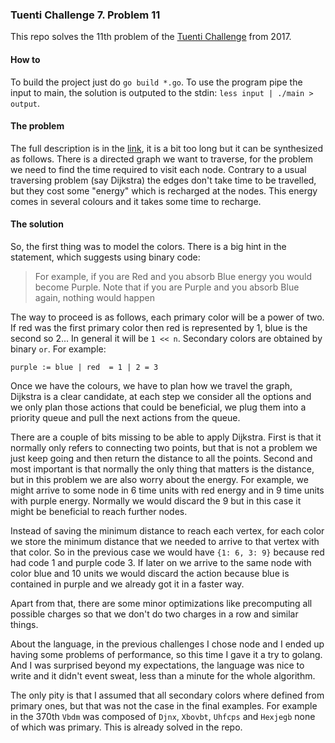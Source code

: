 ### Tuenti Challenge 7. Problem 11

This repo solves the 11th problem of the [Tuenti Challenge](https://contest.tuenti.net/Challenges?id=11) from 2017.

#### How to
To build the project just do `go build *.go`. To use the program pipe the input to main, the solution is outputed to the stdin:  `less input | ./main > output`.

#### The problem

The full description is in the [link](https://contest.tuenti.net/Challenges?id=11), it is a bit too long but it can be synthesized as follows. There is a directed graph we want to traverse, for the problem we need to find the time required to visit each node. Contrary to a usual traversing problem (say Dijkstra) the edges don't take time to be travelled, but they cost some "energy" which is recharged at the nodes. This energy comes in several colours and it takes some time to recharge.

#### The solution

So, the first thing was to model the colors. There is a big hint in the statement, which suggests using binary code:

   > For example, if you are Red and you absorb Blue energy you would become Purple. Note that if you are Purple and you absorb Blue again, nothing would happen
  
The way to proceed is as follows, each primary color will be a power of two. If red was the first primary color then red is represented by 1, blue is the second so 2... In general it will be `1 << n`. Secondary colors are obtained by binary `or`. For example: 

    purple := blue | red  = 1 | 2 = 3

Once we have the colours, we have to plan how we travel the graph, Dijkstra is a clear candidate, at each step we consider all the options and we only plan those actions that could be beneficial, we plug them into a priority queue and pull the next actions from the queue.

There are a couple of bits missing to be able to apply Dijkstra. First is that it normally only refers to connecting two points, but that is not a problem we just keep going and then return the distance to all the points. Second and most important is that normally the only thing that matters is the distance, but in this problem we are also worry about the energy. For example, we might arrive to some node in 6 time units with red energy and in 9 time units with purple energy. Normally we would discard the 9 but in this case it might be beneficial to reach further nodes.
 
 Instead of saving the minimum distance to reach each vertex, for each color we store the minimum distance that we needed to arrive to that vertex with that color. So in the previous case we would have `{1: 6, 3: 9}` because red had code 1 and purple code 3. If later on we arrive to the same node with color blue and 10 units we would discard the action because blue is contained in purple and we already got it in a faster way.
 
 
 Apart from that, there are some minor optimizations like precomputing all possible charges so that we don't do two charges in a row and similar things.
 
 About the language, in the previous challenges I chose node and I ended up having some problems of performance, so this time I gave it a try to golang. And I was surprised beyond my expectations, the language was nice to write and it didn't event sweat, less than a minute for the whole algorithm.
 
The only pity is that I assumed that all secondary colors where defined from primary ones, but that was not the case in the final examples. For example in the 370th `Vbdm` was composed of `Djnx`,  `Xbovbt`, `Uhfcps` and `Hexjegb` none of which was primary. This is already solved in the repo.

  
 